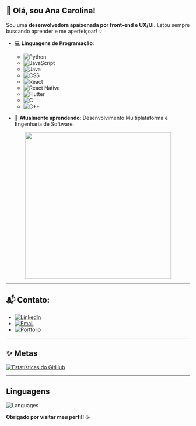 ## 👋 Olá, sou Ana Carolina!

Sou uma **desenvolvedora apaixonada por front-end e UX/UI**. Estou sempre buscando aprender e me aperfeiçoar! 💡

- 💻 **Linguagens de Programação**: 
  - ![Python](https://img.shields.io/badge/-Python-3776AB?style=flat-square&logo=python&logoColor=ffffff)
  - ![JavaScript](https://img.shields.io/badge/-JavaScript-F7DF1E?style=flat-square&logo=javascript&logoColor=000000)
  - ![Java](https://img.shields.io/badge/-Java-007396?style=flat-square&logo=java&logoColor=ffffff)
  - ![CSS](https://img.shields.io/badge/-CSS-1572B6?style=flat-square&logo=css3)
  - ![React](https://img.shields.io/badge/-React-61DAFB?style=flat-square&logo=react&logoColor=000000)
  - ![React Native](https://img.shields.io/badge/-React%20Native-61DAFB?style=flat-square&logo=react&logoColor=000000)
  - ![Flutter](https://img.shields.io/badge/-Flutter-02569B?style=flat-square&logo=flutter&logoColor=ffffff)
  - ![C](https://img.shields.io/badge/-C-A8B9CC?style=flat-square&logo=c&logoColor=ffffff)
  - ![C++](https://img.shields.io/badge/-C++-00599C?style=flat-square&logo=cplusplus&logoColor=ffffff)

- 🌱 **Atualmente aprendendo**: Desenvolvimento Multiplataforma e Engenharia de Software.

<div style="text-align:center;">
  <img src="https://media.giphy.com/media/QNFhOolVeCzPQ2Mx85/giphy.gif" width="400"/>
</div>

---

## 📬 Contato:

- [![LinkedIn](https://img.shields.io/badge/-LinkedIn-0A66C2?style=flat-square&logo=linkedin&logoColor=white)](https://www.linkedin.com/in/anacarolinajoaquim/)
- [![Email](https://img.shields.io/badge/-Email-EA4335?style=flat-square&logo=gmail&logoColor=ffffff)](mailto:anajoaquimjanuario7@gmail.com)
- [![Portfolio](https://img.shields.io/badge/Portfolio-000000?style=flat-square&logo=neocities&logoColor=white)](https://hallowenguinho.neocities.org/)

---

## ✨ Metas

[![Estatísticas do GitHub](https://github-readme-stats.vercel.app/api?username=bleer2004&show_icons=true&theme=radical)](https://github.com/bleer2004)

---

## Linguagens

![Languages](https://img.shields.io/github/languages/top/bleer2004/repo)

**Obrigado por visitar meu perfil!** ☕ 
